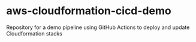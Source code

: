 # aws-cloudformation-cicd-demo
Repository for a demo pipeline using GitHub Actions to deploy and update Cloudformation stacks
